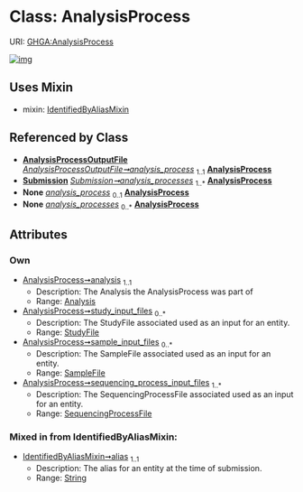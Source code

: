 
# Class: AnalysisProcess




URI: [GHGA:AnalysisProcess](https://w3id.org/GHGA/AnalysisProcess)


[![img](https://yuml.me/diagram/nofunky;dir:TB/class/[Submission],[StudyFile],[SequencingProcessFile],[SampleFile],[IdentifiedByAliasMixin],[AnalysisProcessOutputFile],[SequencingProcessFile]<sequencing_process_input_files%201..*-%20[AnalysisProcess&#124;alias:string],[SampleFile]<sample_input_files%200..*-%20[AnalysisProcess],[StudyFile]<study_input_files%200..*-%20[AnalysisProcess],[Analysis]<analysis%201..1-%20[AnalysisProcess],[AnalysisProcessOutputFile]-%20analysis_process%201..1>[AnalysisProcess],[Submission]++-%20analysis_processes%201..*>[AnalysisProcess],[AnalysisProcessOutputFile]-%20analysis_process(i)%200..1>[AnalysisProcess],[Submission]-%20analysis_processes(i)%200..*>[AnalysisProcess],[AnalysisProcess]uses%20-.->[IdentifiedByAliasMixin],[Analysis])](https://yuml.me/diagram/nofunky;dir:TB/class/[Submission],[StudyFile],[SequencingProcessFile],[SampleFile],[IdentifiedByAliasMixin],[AnalysisProcessOutputFile],[SequencingProcessFile]<sequencing_process_input_files%201..*-%20[AnalysisProcess&#124;alias:string],[SampleFile]<sample_input_files%200..*-%20[AnalysisProcess],[StudyFile]<study_input_files%200..*-%20[AnalysisProcess],[Analysis]<analysis%201..1-%20[AnalysisProcess],[AnalysisProcessOutputFile]-%20analysis_process%201..1>[AnalysisProcess],[Submission]++-%20analysis_processes%201..*>[AnalysisProcess],[AnalysisProcessOutputFile]-%20analysis_process(i)%200..1>[AnalysisProcess],[Submission]-%20analysis_processes(i)%200..*>[AnalysisProcess],[AnalysisProcess]uses%20-.->[IdentifiedByAliasMixin],[Analysis])

## Uses Mixin

 *  mixin: [IdentifiedByAliasMixin](IdentifiedByAliasMixin.md)

## Referenced by Class

 *  **[AnalysisProcessOutputFile](AnalysisProcessOutputFile.md)** *[AnalysisProcessOutputFile➞analysis_process](AnalysisProcessOutputFile_analysis_process.md)*  <sub>1..1</sub>  **[AnalysisProcess](AnalysisProcess.md)**
 *  **[Submission](Submission.md)** *[Submission➞analysis_processes](Submission_analysis_processes.md)*  <sub>1..\*</sub>  **[AnalysisProcess](AnalysisProcess.md)**
 *  **None** *[analysis_process](analysis_process.md)*  <sub>0..1</sub>  **[AnalysisProcess](AnalysisProcess.md)**
 *  **None** *[analysis_processes](analysis_processes.md)*  <sub>0..\*</sub>  **[AnalysisProcess](AnalysisProcess.md)**

## Attributes


### Own

 * [AnalysisProcess➞analysis](AnalysisProcess_analysis.md)  <sub>1..1</sub>
     * Description: The Analysis the AnalysisProcess was part of
     * Range: [Analysis](Analysis.md)
 * [AnalysisProcess➞study_input_files](AnalysisProcess_study_input_files.md)  <sub>0..\*</sub>
     * Description: The StudyFile associated used as an input for an entity.
     * Range: [StudyFile](StudyFile.md)
 * [AnalysisProcess➞sample_input_files](AnalysisProcess_sample_input_files.md)  <sub>0..\*</sub>
     * Description: The SampleFile associated used as an input for an entity.
     * Range: [SampleFile](SampleFile.md)
 * [AnalysisProcess➞sequencing_process_input_files](AnalysisProcess_sequencing_process_input_files.md)  <sub>1..\*</sub>
     * Description: The SequencingProcessFile associated used as an input for an entity.
     * Range: [SequencingProcessFile](SequencingProcessFile.md)

### Mixed in from IdentifiedByAliasMixin:

 * [IdentifiedByAliasMixin➞alias](IdentifiedByAliasMixin_alias.md)  <sub>1..1</sub>
     * Description: The alias for an entity at the time of submission.
     * Range: [String](types/String.md)
